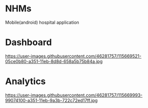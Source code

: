 # NHMs
Mobile(android) hospital application

# Dashboard
https://user-images.githubusercontent.com/46281757/115669521-05ce0b80-a351-11eb-8d8d-658a5b75b84a.jpg

# Analytics
https://user-images.githubusercontent.com/46281757/115669993-99074100-a351-11eb-9a3b-722c72ed17ff.jpg
